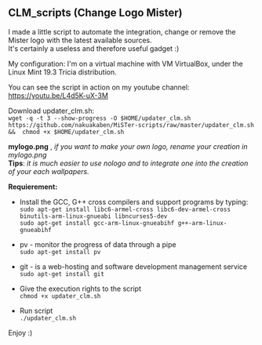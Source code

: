 CLM_scripts (Change Logo Mister)
---  
I made a little script to automate the integration, change or remove the Mister logo with the latest available sources.  
It's certainly a useless and therefore useful gadget :)  


My configuration:
I'm on a virtual machine with VM VirtualBox, under the Linux Mint 19.3 Tricia distribution.   
  
You can see the script in action on my youtube channel:  
https://youtu.be/L4d5K-uX-3M

Download updater_clm.sh:  
`wget -q -t 3 --show-progress -O $HOME/updater_clm.sh https://github.com/nakuakaben/MiSTer-scripts/raw/master/updater_clm.sh &&  chmod +x $HOME/updater_clm.sh`

  **mylogo.png** ,  *if you want to make your own logo, rename your creation in mylogo.png*  
  **Tips**: *it is much easier to use nologo and to integrate one into the creation of your each wallpapers.*  

**Requierement:**
* Install the GCC, G++ cross compilers and support programs by typing:  
  `sudo apt-get install libc6-armel-cross libc6-dev-armel-cross binutils-arm-linux-gnueabi libncurses5-dev`  
  `sudo apt-get install gcc-arm-linux-gnueabihf g++-arm-linux-gnueabihf` 
    
* pv - monitor the progress of data through a pipe  
  `sudo apt-get install pv`  
    
* git - is a web-hosting and software development management service   
  `sudo apt-get install git`  
  
* Give the execution rights to the script  
  `chmod +x updater_clm.sh`  
  
* Run script  
  `./updater_clm.sh`  
 
 Enjoy :)

